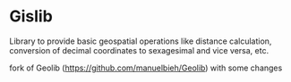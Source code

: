# Gislib

Library to provide basic geospatial operations like distance calculation, conversion of decimal coordinates to sexagesimal and vice versa, etc.

fork of Geolib (https://github.com/manuelbieh/Geolib) with some changes  
